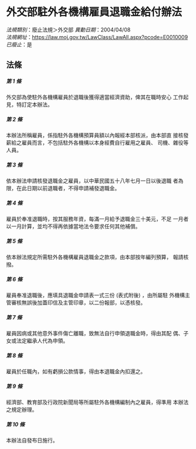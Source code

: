 # 外交部駐外各機構雇員退職金給付辦法

*法規類別*：廢止法規＞外交部
*異動日期*：2004/04/08  
*法規網址*：https://law.moj.gov.tw/LawClass/LawAll.aspx?pcode=E0010009
*已廢止*：是


## 法條
##### 第 1 條
外交部為使駐外各機構雇員於退職後獲得適當經濟資助，俾其在職時安心
工作起見，特訂定本辦法。

##### 第 2 條
本辦法所稱雇員，係指駐外各機構預算員額以內報經本部核派，由本部直
接核發薪給之雇員而言，不包括駐外各機構以本身經費自行雇用之雇員、
司機、雜役等人員。

##### 第 3 條
依本辦法申請核發退職金之雇員，以中華民國五十八年七月一日以後退職
者為限，在此日期以前退職者，不得申請補發退職金。

##### 第 4 條
雇員於奉准退職時，按其服務年資，每滿一月給予退職金三十美元，不足
一月者以一月計算，並均不得再依據當地法令要求任何其他補償。

##### 第 5 條
依本辦法規定所需駐外各機構雇員退職金之款項，由本部按年編列預算，
報請核撥。

##### 第 6 條
雇員奉准退職後，應填具退職金申請表一式三份 (表式附後) ，由所屬駐
外機構主管審核無誤後加蓋印信及主管印章，以二份報部，以憑核發。

##### 第 7 條
雇員因病或其他意外事件傷亡離職，致無法自行申領退職金時，得由其配
偶、子女或法定繼承人代為申領。

##### 第 8 條
雇員於任職內，如有虧損公款情事，得由本退職金內扣還之。

##### 第 9 條
經濟部、教育部及行政院新聞局等所屬駐外各機構編制內之雇員，得準用
本辦法之規定辦理。

##### 第 10 條
本辦法自發布日施行。


